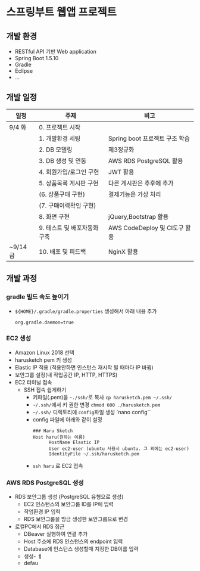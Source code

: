 # 스프링부트 웹앱 프로젝트

## 개발 환경
- RESTful API 기반 Web application
- Spring Boot 1.5.10
- Gradle 
- Eclipse
- ...


## 개발 일정
|일정|주제|비고|
|---|---|---|
|9/4 화|0. 프로젝트 시작|  |
||1. 개발환경 세팅|Spring boot 프로젝트 구조 학습|
||2. DB 모델링|제3정규화|
||3. DB 생성 및 연동|AWS RDS PostgreSQL 활용|
||4. 회원가입/로그인 구현|JWT 활용|
||5. 상품목록 게시판 구현|다른 게시판은 추후에 추가|
||(6. 상품구매 구현)|결제기능은 가상 처리|
||(7. 구매이력확인 구현)|  |
||8. 화면 구현|jQuery,Bootstrap 활용|
||9. 테스트 및 배포자동화 구축|AWS CodeDeploy 및 CI도구 활용|
|~9/14 금|10. 배포 및 피드백|NginX 활용|



## 개발 과정
### gradle 빌드 속도 높이기
- `${HOME}/.gradle/gradle.properties` 생성해서 아래 내용 추가
  ~~~
  org.gradle.daemon=true
  ~~~

### EC2 생성
- Amazon Linux 2018 선택
- harusketch pem 키 생성
- Elastic IP 적용 (적용안하면 인스턴스 재시작 될 때마다 IP 바뀜)
- 보안그룹 설정(내 작업공간 IP, HTTP, HTTPS)
- EC2 터미널 접속
  - SSH 접속 쉽게하기
    - 키파일(.pem)을 `~./ssh/`로 복사 `cp harusketch.pem ~/.ssh/`
    - `~/.ssh/`에서 키 권한 변경 `chmod 600 ./harusketch.pem`
    - `~/.ssh/` 디렉토리에 `config`파일 생성 `nano config``
    - config 파일에 아래와 같이 설정
      ~~~config
      ### Haru Sketch
      Host haru(원하는 이름)
            HostName Elastic IP
            User ec2-user (ubuntu 사용시 ubuntu. 그 외에는 ec2-user)
            IdentityFile ~/.ssh/harusketch.pem
      ~~~
    - `ssh haru` 로 EC2 접속
### AWS RDS PostgreSQL 생성
- RDS 보안그룹 생성 (PostgreSQL 유형으로 생성)
  - EC2 인스턴스의 보안그룹 ID를 IP에 입력
  - 작업환경 IP 입력
  - RDS 보안그룹을 방금 생성한 보안그룹으로 변경
- 로컬PC에서 RDS 접근
  - DBeaver 실행하여 연결 추가
  - Host 주소에 RDS 인스턴스의 endpoint 입력
  - Database에 인스턴스 생성할때 지정한 DB이름 입력
  - 생성- ㅖ
  - defau
